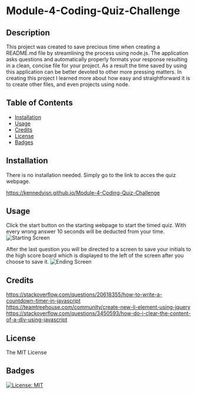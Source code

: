 # Module-4-Coding-Quiz-Challenge

## Description

This project was created to save precious time when creating a README.md file by streamlining the process using node.js. The application asks questions and automatically properly formats your response resulting in a clean, concise file for your project. As a result the time saved by using this application can be better devoted to other more pressing matters. In creating this project I learned more about how easy and straightforward it is to create other files, and even projects using node.

## Table of Contents

- [Installation](#installation)
- [Usage](#usage)
- [Credits](#credits)
- [License](#license)
- [Badges](#badges)

## Installation

There is no installation needed. Simply go to the link to acces the quiz webpage.

https://kennedyisn.github.io/Module-4-Coding-Quiz-Challenge 

## Usage

Click the start button on the starting webpage to start the timed quiz. With every wrong answer 10 seconds will be deducted from your time.
![Starting Screen](.Assets/StartScreen.png)

After the last question you will be directed to a screen to save your initials to the high score board which is displayed to the left of the screen after you choose to save it.
![Ending Screen](.Assets/Endscreen.png)



## Credits

https://stackoverflow.com/questions/20618355/how-to-write-a-countdown-timer-in-javascript
https://teamtreehouse.com/community/create-new-li-element-using-jquery
https://stackoverflow.com/questions/3450593/how-do-i-clear-the-content-of-a-div-using-javascript

## License

The MIT License

## Badges

[![License: MIT](https://img.shields.io/badge/License-MIT-yellow.svg)](https://opensource.org/licenses/MIT)